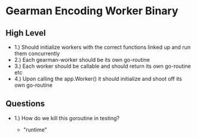 Gearman Encoding Worker Binary
=

High Level
-

-	1.) Should initialize workers with the correct functions linked up and run them concurrently
-	2.) Each gearman-worker should be its own go-routine
-	3.) Each worker should be callable and should return its own go-routine etc
-	4.) Upon calling the app.Worker() it should initialize and shoot off its own go-routine

Questions
-

-	1.) How do we kill this goroutine in testing?
	
	-	"runtime"


